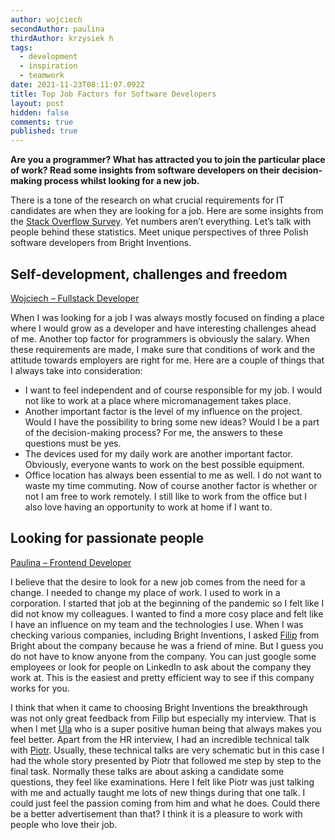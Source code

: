 ```yaml
---
author: wojciech
secondAuthor: paulina
thirdAuthor: krzysiek h
tags:
  - development
  - inspiration
  - teamwork
date: 2021-11-23T08:11:07.092Z
title: Top Job Factors for Software Developers
layout: post
hidden: false
comments: true
published: true
---
```

**Are you a programmer? What has attracted you to join the particular place of work? Read some insights from software developers on their decision-making process whilst looking for a new job.**

There is a tone of the research on what crucial requirements for IT candidates are when they are looking for a job. Here are some insights from the [Stack Overflow Survey](https://insights.stackoverflow.com/survey/2020#job-priorities). Yet numbers aren’t everything. Let’s talk with people behind these statistics. Meet unique perspectives of three Polish software developers from Bright Inventions.

## Self-development, challenges and freedom

[Wojciech – Fullstack Developer](/about-us/wojciech/)

When I was looking for a job I was always mostly focused on finding a place where I would grow as a developer and have interesting challenges ahead of me. Another top factor for programmers is obviously the salary. When these requirements are made, I make sure that conditions of work and the attitude towards employers are right for me. Here are a couple of things that I always take into consideration:

* I want to feel independent and of course responsible for my job. I would not like to work at a place where micromanagement takes place.
* Another important factor is the level of my influence on the project. Would I have the possibility to bring some new ideas? Would I be a part of the decision-making process? For me, the answers to these questions must be yes.
* The devices used for my daily work are another important factor. Obviously, everyone wants to work on the best possible equipment.
* Office location has always been essential to me as well. I do not want to waste my time commuting. Now of course another factor is whether or not I am free to work remotely. I still like to work from the office but I also love having an opportunity to work at home if I want to.

## Looking for passionate people

[Paulina – Frontend Developer](/about-us/paulina/)

I believe that the desire to look for a new job comes from the need for a change. I needed to change my place of work. I used to work in a corporation. I started that job at the beginning of the pandemic so I felt like I did not know my colleagues. I wanted to find a more cosy place and felt like I have an influence on my team and the technologies I use. When I was checking various companies, including Bright Inventions, I asked [](https://brightinventions.pl/about-us/filip/)[Filip](/about-us/filip/) from Bright about the company because he was a friend of mine. But I guess you do not have to know anyone from the company. You can just google some employees or look for people on LinkedIn to ask about the company they work at. This is the easiest and pretty efficient way to see if this company works for you.

I think that when it came to choosing Bright Inventions the breakthrough was not only great feedback from Filip but especially my interview. That is when I met [Ula](/about-us/ula/) who is a super positive human being that always makes you feel better. Apart from the HR interview, I had an incredible technical talk with [Piotr](/about-us/piotr/). Usually, these technical talks are very schematic but in this case I had the whole story presented by Piotr that followed me step by step to the final task. Normally these talks are about asking a candidate some questions, they feel like examinations. Here I felt like Piotr was just talking with me and actually taught me lots of new things during that one talk. I could just feel the passion coming from him and what he does. Could there be a better advertisement than that? I think it is a pleasure to work with people who love their job.